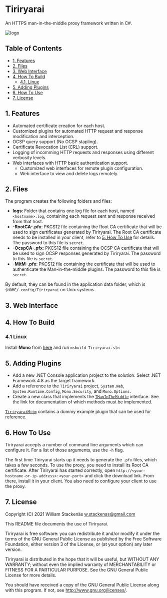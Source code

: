 # Tiriryarai
An HTTPS man-in-the-middle proxy framework written in C#.

![logo](Tiriryarai/favicon.ico)

## Table of Contents
 - [1. Features](#1-features)
 - [2. Files](#2-files)
 - [3. Web Interface](#3-web-interface)
 - [4. How To Build](#4-how-to-build)
   - [4.1. Linux](#41-linux)
 - [5. Adding Plugins](#5-adding-plugins)
 - [6. How To Use](#6-how-to-use)
 - [7. License](#7-license)

## 1. Features
- Automated certificate creation for each host.
- Customized plugins for automated HTTP request and response modification and interception.
- OCSP query support (No OCSP stapling).
- Certificate Revocation List (CRL) support.
- Logging of incomming HTTP requests and responses using different verbosity levels.
- Web interfaces with HTTP basic authentication support.
  - Customized web interfaces for remote plugin configuration.
  - Web interface to view and delete logs remotely.


## 2. Files
The program creates the following folders and files:
 - **logs**: Folder that contains one log file for each host, named `<hostname>.log`, containing
             each request sent and response received from that host.
 - **-RootCA-.pfx**: PKCS12 file containing the Root CA certificate that will be used to sign
                     certificates generated by Tiriryarai. The Root CA certificate needs to be
                     installed in your client, refer to [5. How To Use](#5-how-to-use) for details.
                     The password to this file is `secret`.
 - **-OcspCA-.pfx**: PKCS12 file containing the OCSP CA certificate that will be used to sign
                     OCSP responses generated by Tiriryarai. The password to this file is `secret`.
 - **-MitM-.pfx**: PKCS12 file containing the certificate that will be used to authenticate the
                   Man-in-the-middle plugins. The password to this file is `secret`.

By default, they can be found in the application data folder, which is `$HOME/.config/Tiriryarai`
on Unix systems.

## 3. Web Interface

## 4. How To Build
### 4.1 Linux
Install **Mono** from [here](https://www.mono-project.com/download/stable/#download-lin) and run `msbuild Tiriryarai.sln`

## 5. Adding Plugins
 - Add a new .NET Console application project to the solution. Select .NET Framework 4.8 as the target framework.
 - Add a reference to the `Tiriryarai` project, `System.Web`, `System.Runtime.Config`, `Mono.Security`, and `Mono.Options`.
 - Create a new class that implements the [`IManInTheMiddle`](Tiriryarai/Server/IManInTheMiddle.cs) interface. See
   the link for documentation of which methods must be implemented.

[`TiriryaraiMitm`](TiriryaraiMitm) contains a dummy example plugin that can be used for reference.

## 6. How To Use
Tiriryarai accepts a number of command line arguments which can configure it. For a list of those arguments, use
the `-h` flag.

The first time Tiriryarai starts up it needs to generate the `.pfx` files, which takes a few seconds. To
use the proxy, you need to install its Root CA certificate. After Tiriryarai has started correctly, open
`http://<your-hostname-or-ip-address>:<your-port>` and click the download link. From there, install it in
your client. You also need to configure your client to use the proxy.

## 7. License
Copyright (C) 2021 William Stackenäs <w.stackenas@gmail.com>

This README file documents the use of Tiriryarai.

Tiriryarai is free software: you can redistribute it and/or modify
it under the terms of the GNU General Public License as published by
the Free Software Foundation, either version 3 of the License, or
(at your option) any later version.

Tiriryarai is distributed in the hope that it will be useful,
but WITHOUT ANY WARRANTY; without even the implied warranty of
MERCHANTABILITY or FITNESS FOR A PARTICULAR PURPOSE.  See the
GNU General Public License for more details.

You should have received a copy of the GNU General Public License
along with this program.  If not, see <http://www.gnu.org/licenses/>.
